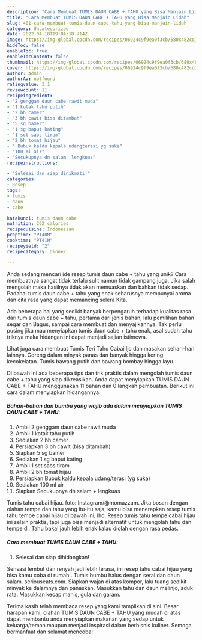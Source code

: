```yaml
---
description: "Cara Membuat TUMIS DAUN CABE + TAHU yang Bisa Manjain Lidah"
title: "Cara Membuat TUMIS DAUN CABE + TAHU yang Bisa Manjain Lidah"
slug: 401-cara-membuat-tumis-daun-cabe-tahu-yang-bisa-manjain-lidah
category: Uncategorized
date: 2022-04-18T19:04:18.714Z
image: https://img-global.cpcdn.com/recipes/06924c9f9ea0f3cb/680x482cq70/tumis-daun-cabe-tahu-foto-resep-utama.jpg
hideToc: false
enableToc: true
enableTocContent: false
thumbnail: https://img-global.cpcdn.com/recipes/06924c9f9ea0f3cb/680x482cq70/tumis-daun-cabe-tahu-foto-resep-utama.jpg
cover: https://img-global.cpcdn.com/recipes/06924c9f9ea0f3cb/680x482cq70/tumis-daun-cabe-tahu-foto-resep-utama.jpg
author: Admin
authorAv: notfound
ratingvalue: 3.1
reviewcount: 11
recipeingredient:
- "2 genggam daun cabe rawit muda"
- "1 kotak tahu putih"
- "2 bh camer"
- "3 bh cawit bisa ditambah"
- "5 sg bamer"
- "1 sg baput kating"
- "1 sct saos tiram"
- "2 bh tomat hijau"
- " Bubuk kaldu kepala udangterasi yg suka"
- "100 ml air"
- "Secukupnya dn salam  lengkuas"
recipeinstructions:

- "Selesai dan siap dinikmati!"
categories:
- Resep
tags:
- tumis
- daun
- cabe

katakunci: tumis daun cabe 
nutrition: 262 calories
recipecuisine: Indonesian
preptime: "PT40M"
cooktime: "PT41M"
recipeyield: "2"
recipecategory: Dinner

---
```





Anda sedang mencari ide resep tumis daun cabe + tahu yang unik? Cara membuatnya sangat tidak terlalu sulit namun tidak gampang juga. Jika salah mengolah maka hasilnya tidak akan memuaskan dan bahkan tidak sedap. Padahal tumis daun cabe + tahu yang enak seharusnya mempunyai aroma dan cita rasa yang dapat memancing selera Kita.





Ada beberapa hal yang sedikit banyak berpengaruh terhadap kualitas rasa dari tumis daun cabe + tahu, pertama dari jenis bahan, lalu pemilihan bahan segar dan Bagus, sampai cara membuat dan menyajikannya. Tak perlu pusing jika mau menyiapkan tumis daun cabe + tahu enak,      asal sudah tahu triknya maka hidangan ini dapat menjadi sajian istimewa.














Lihat juga cara membuat Tumis Teri Tahu Cabai Ijo dan masakan sehari-hari lainnya. Goreng dalam minyak panas dan banyak hingga kering kecokelatan. Tumis bawang putih dan bawang bombay hingga layu.






Di bawah ini ada beberapa tips dan trik praktis dalam mengolah tumis daun cabe + tahu yang siap dikreasikan. Anda dapat menyiapkan TUMIS DAUN CABE + TAHU menggunakan 11 bahan dan 0 langkah pembuatan. Berikut ini cara dalam menyiapkan hidangannya.

<!--inarticleads1-->

##### Bahan-bahan dan bumbu yang wajib ada dalam menyiapkan TUMIS DAUN CABE + TAHU:

1. Ambil 2 genggam daun cabe rawit muda
1. Ambil 1 kotak tahu putih
1. Sediakan 2 bh camer
1. Persiapkan 3 bh cawit (bisa ditambah)
1. Siapkan 5 sg bamer
1. Sediakan 1 sg baput kating
1. Ambil 1 sct saos tiram
1. Ambil 2 bh tomat hijau
1. Persiapkan  Bubuk kaldu kepala udang/terasi (yg suka)
1. Sediakan 100 ml air
1. Siapkan Secukupnya dn salam + lengkuas


Tumis tahu cabai hijau. foto: Instagram/@momazzam. Jika bosan dengan olahan tempe dan tahu yang itu-itu saja, kamu bisa menerapkan resep tumis tahu tempe cabai hijau di bawah ini, lho. Resep tumis tahu tempe cabai hijau ini selain praktis, tapi juga bisa menjadi alternatif untuk mengolah tahu dan tempe di. Tahu bakal jauh lebih enak kalau diolah dengan rasa pedas. 

<!--inarticleads2-->

##### Cara membuat TUMIS DAUN CABE + TAHU:


1. Selesai dan siap dihidangkan!

Sensasi lembut dan renyah jadi lebih terasa, ini resep tahu cabai hijau yang bisa kamu coba di rumah.. Tumis bumbu halus dengan serai dan daun salam. seriouseats.com. Siapkan wajan di atas kompor, lalu tuang sedikit minyak ke dalamnya dan panaskan. Masukkan tahu dan daun melinjo, aduk rata. Masukkan kecap manis, gula dan garam. 

Terima kasih telah membaca resep yang kami tampilkan di sini. Besar harapan kami, olahan TUMIS DAUN CABE + TAHU yang mudah di atas dapat membantu anda menyiapkan makanan yang sedap untuk keluarga/teman maupun menjadi inspirasi dalam berbisnis kuliner. Semoga bermanfaat dan selamat mencoba!
